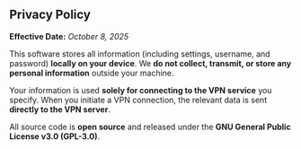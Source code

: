 ## **Privacy Policy**

**Effective Date:** *October 8, 2025*

This software stores all information (including settings, username, and password) **locally on your device**. We **do not collect, transmit, or store any personal information** outside your machine.

Your information is used **solely for connecting to the VPN service** you specify. When you initiate a VPN connection, the relevant data is sent **directly to the VPN server**.

All source code is **open source** and released under the **GNU General Public License v3.0 (GPL-3.0)**.
